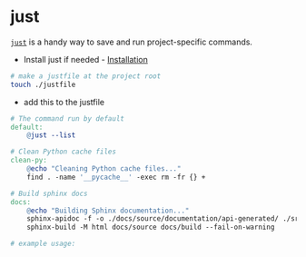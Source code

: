 # just

[`just`](https://github.com/casey/just) is a handy way to save and run project-specific commands.


- Install just if needed - [Installation](https://github.com/casey/just#installation)


```bash
# make a justfile at the project root
touch ./justfile
```
- add this to the justfile
```makefile
# The command run by default
default:
    @just --list

# Clean Python cache files
clean-py: 
    @echo "Cleaning Python cache files..."
    find . -name '__pycache__' -exec rm -fr {} +

# Build sphinx docs
docs:
    @echo "Building Sphinx documentation..."
    sphinx-apidoc -f -o ./docs/source/documentation/api-generated/ ./src/eve_argus/
    sphinx-build -M html docs/source docs/build --fail-on-warning
```

```bash
# example usage:

```